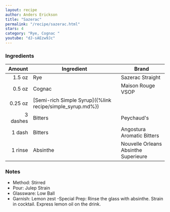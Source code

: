 ```yaml
---
layout: recipe
author: Anders Erickson
title: "Sazerac"
permalink: "/recipe/sazerac.html"
stars: 4
category: "Rye, Cognac "
youtube: "dJ-sAEzw9Jc"
---
```


### Ingredients

| Amount  | Ingredient               | Brand                                    |
| -------: | --------------------------------------------------------- | ------------------------------------ |
|   1.5 oz | Rye                                                       | Sazerac Straight                     |
|   0.5 oz | Cognac                                                    | Maison Rouge VSOP                    |
|  0.25 oz | [Semi-rich Simple Syrup]({%link recipe/simple_syrup.md%}) |
| 3 dashes | Bitters                                                   | Peychaud's                           |
|   1 dash | Bitters                                                   | Angostura Aromatic Bitters           |
|  1 rinse | Absinthe                                                  | Nouvelle Orleans Absinthe Superieure |

### Notes

- Method: Stirred
- Pour: Julep Strain
- Glassware: Low Ball
- Garnish: Lemon zest
  -Special Prep: Rinse the glass with absinthe. Strain in cocktail. Express lemon oil on the drink.
